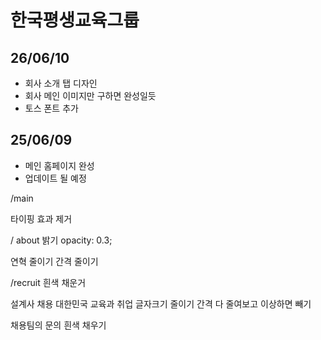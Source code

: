 # 한국평생교육그룹

<h2>26/06/10</h2>

- 회사 소개 탭 디자인
- 회사 메인 이미지만 구하면 완성일듯
- 토스 폰트 추가

<h2>25/06/09</h2>

- 메인 홈페이지 완성
- 업데이트 될 예정

/main

타이핑 효과 제거

/ about
밝기
opacity: 0.3;

연혁 줄이기 간격 줄이기

/recruit 흰색 채운거

설계사 채용 대한민국 교육과 취업 글자크기 줄이기 간격 다 줄여보고 이상하면 빼기

채용팀의 문의 흰색 채우기